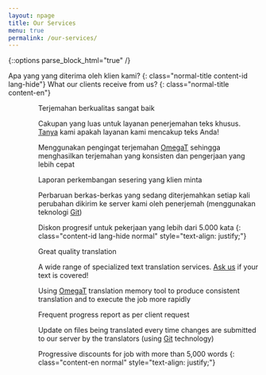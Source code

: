```yaml
---
layout: npage
title: Our Services
menu: true
permalink: /our-services/
---
```


{::options parse_block_html="true" /}
<head>
<style>
ul {
   list-style-type: none;
}
li {
   background-image: url(/images/tick.png);
   background-repeat: no-repeat;
   background-position: 0 0.1em;
   padding-left: 2.6em;
}
</style>
</head>

Apa yang yang diterima oleh klien kami?
{: class="normal-title content-id lang-hide"}
What our clients receive from us?
{: class="normal-title content-en"}  
  
- Terjemahan berkualitas sangat baik
- Cakupan yang luas untuk layanan penerjemahan teks khusus. [Tanya][ask-us] 
kami apakah layanan kami mencakup teks Anda!
- Menggunakan pengingat terjemahan [OmegaT][omegat-id] sehingga 
menghasilkan terjemahan yang konsisten dan pengerjaan yang lebih cepat
- Laporan perkembangan sesering yang klien minta
- Perbaruan berkas-berkas yang sedang diterjemahkan setiap kali perubahan 
dikirim ke server kami oleh penerjemah (menggunakan teknologi [Git][git])
- Diskon progresif untuk pekerjaan yang lebih dari 5.000 kata
{: class="content-id lang-hide normal" style="text-align: justify;"}  
  
- Great quality translation
- A wide range of specialized text translation services. [Ask us][ask-us] if 
your text is covered!
- Using [OmegaT][omegat-en] translation memory tool to produce consistent 
translation and to execute the job more rapidly
- Frequent progress report as per client request
- Update on files being translated every time changes are submitted to 
our server by the translators (using [Git][git] technology)
- Progressive discounts for job with more than 5,000 words
{: class="content-en normal" style="text-align: justify;"}  


[ask-us]: mailto:settrans.eits@gmail.com
[omegat-id]: http://www.omegat.org/id/omegat.html
[omegat-en]: http://www.omegat.org/en/omegat.html
[git]: https://git-scm.com/

